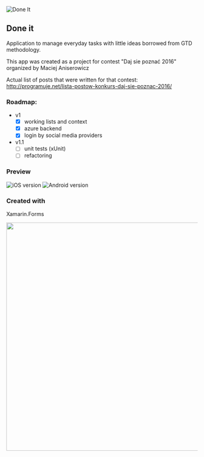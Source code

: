 ![Done It](http://programuje.net/wp-content/uploads/2016/05/ic_launcher.png)

## Done it
Application to manage everyday tasks with little ideas borrowed from GTD methodology. 


This app was created as a project for contest "Daj sie poznać 2016" organized by Maciej Aniserowicz

Actual list of posts that were written for that contest: http://programuje.net/lista-postow-konkurs-daj-sie-poznac-2016/

	
### Roadmap:
* v1
	* [x] working lists and context
	* [x] azure backend
	* [x] login by social media providers
	
* v1.1
	* [ ] unit tests (xUnit)
	* [ ] refactoring

### Preview
![iOS version](http://programuje.net/wp-content/uploads/2016/05/ios.gif)
![Android version](http://programuje.net/wp-content/uploads/2016/05/android.gif)

### Created with

Xamarin.Forms

<a href="http://xamarin.com"><img src="http://appindex.com/wp-content/uploads/2014/08/Xamarin-Inc..zpoh_xamarin-logo-hexagon-blue.png" width="600px" /></a>

